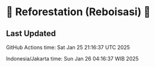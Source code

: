 
# 🌳 Reforestation (Reboisasi) 🌲

## Last Updated

GitHub Actions time: Sat Jan 25 21:16:37 UTC 2025

Indonesia/Jakarta time: Sun Jan 26 04:16:37 WIB 2025
